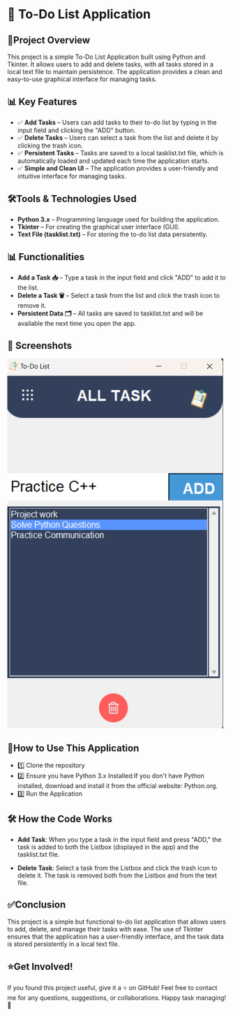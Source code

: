 # 📝 To-Do List Application
## 📌Project Overview
This project is a simple To-Do List Application built using Python and Tkinter. It allows users to add and delete tasks, with all tasks stored in a local text file to maintain persistence. The application provides a clean and easy-to-use graphical interface for managing tasks.
## 📊 Key Features
- ✅ **Add Tasks** – Users can add tasks to their to-do list by typing in the input field and clicking the "ADD" button.
- ✅ **Delete Tasks** – Users can select a task from the list and delete it by clicking the trash icon.
- ✅ **Persistent Tasks** – Tasks are saved to a local tasklist.txt file, which is automatically loaded and updated each time the application starts.
- ✅ **Simple and Clean UI** – The application provides a user-friendly and intuitive interface for managing tasks.
## 🛠️Tools & Technologies Used
- **Python 3.x** – Programming language used for building the application.
- **Tkinter** – For creating the graphical user interface (GUI).
- **Text File (tasklist.txt)** – For storing the to-do list data persistently.
## 📊 Functionalities 

- **Add a Task 📥** – Type a task in the input field and click "ADD" to add it to the list.
- **Delete a Task 🗑️** – Select a task from the list and click the trash icon to remove it.
- **Persistent Data 🗂️** – All tasks are saved to tasklist.txt and will be available the next time you open the app. 
## 📸 Screenshots 
![Screenshot](https://github.com/KomalThakur204/To-Do-List-Application/blob/main/Screenshot%202025-05-05%20002849.png)


  
## 📜How to Use This Application
- 1️⃣ Clone the repository
- 2️⃣ Ensure you have Python 3.x Installed:If you don't have Python installed, download and install it from the official website: Python.org.
- 3️⃣ Run the Application
## 🛠️ How the Code Works
- **Add Task**: When you type a task in the input field and press "ADD," the task is added to both the Listbox (displayed in the app) and the tasklist.txt file.

- **Delete Task**: Select a task from the Listbox and click the trash icon to delete it. The task is removed both from the Listbox and from the text file.
## ✅Conclusion
This project is a simple but functional to-do list application that allows users to add, delete, and manage their tasks with ease. The use of Tkinter ensures that the application has a user-friendly interface, and the task data is stored persistently in a local text file.
## ⭐Get Involved!
If you found this project useful, give it a ⭐ on GitHub!
Feel free to contact me for any questions, suggestions, or collaborations. Happy task managing! 🎉

